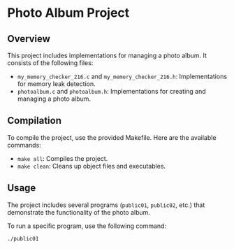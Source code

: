 # Photo Album Project

## Overview
This project includes implementations for managing a photo album. It consists of the following files:

- `my_memory_checker_216.c` and `my_memory_checker_216.h`: Implementations for memory leak detection.
- `photoalbum.c` and `photoalbum.h`: Implementations for creating and managing a photo album.

## Compilation
To compile the project, use the provided Makefile. Here are the available commands:

- `make all`: Compiles the project.
- `make clean`: Cleans up object files and executables.

## Usage
The project includes several programs (`public01`, `public02`, etc.) that demonstrate the functionality of the photo album.

To run a specific program, use the following command:
```bash
./public01
